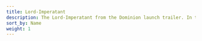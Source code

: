 ```yaml
---
title: Lord-Imperatant
description: The Lord-Imperatant from the Dominion launch trailer. In the trailer, we see him remembering his historic defeat at the hands of the Kruleboyz by hanging a painting of it in his Stormkeep, so I decided to push my freehand skills and have his cloak depict the same scene.
sort_by: Name
weight: 1
---
```

